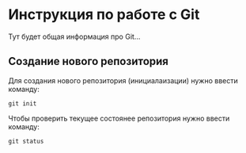 # Инструкция по работе с Git

Тут будет общая информация про Git...

## Создание нового репозитория

Для создания нового репозитория (инициалаизации) нужно ввести команду:

    git init

Чтобы проверить текущее состоянее репозитория нужно ввести команду:

    git status